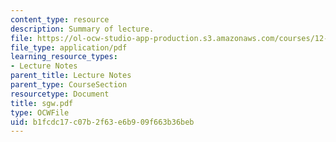```yaml
---
content_type: resource
description: Summary of lecture.
file: https://ol-ocw-studio-app-production.s3.amazonaws.com/courses/12-802-wave-motions-in-the-ocean-and-atmosphere-spring-2004/b1fcdc17c07b2f63e6b909f663b36beb_sgw.pdf
file_type: application/pdf
learning_resource_types:
- Lecture Notes
parent_title: Lecture Notes
parent_type: CourseSection
resourcetype: Document
title: sgw.pdf
type: OCWFile
uid: b1fcdc17-c07b-2f63-e6b9-09f663b36beb
---
```

